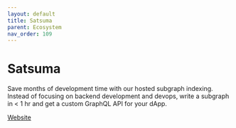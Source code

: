 ```yaml
---
layout: default
title: Satsuma
parent: Ecosystem
nav_order: 109
---
```

# Satsuma

Save months of development time with our hosted subgraph indexing. Instead of focusing on backend development and devops, write a subgraph in < 1 hr and get a custom GraphQL API for your dApp.

[Website](https://www.satsuma.xyz/)